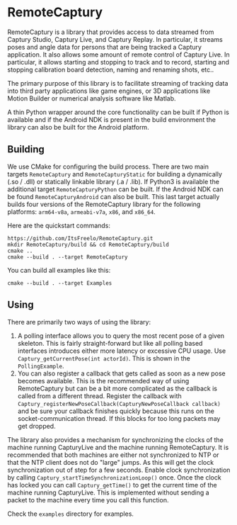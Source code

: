 # RemoteCaptury

RemoteCaptury is a library that provides access to data streamed from Captury Studio, Captury Live, and Captury Replay. In particular, it streams poses and angle data for persons that are being tracked a Captury application. It also allows some amount of remote control of Captury Live. In particular, it allows starting and stopping to track and to record, starting and stopping calibration board detection, naming and renaming shots, etc..

The primary purpose of this library is to facilitate streaming of tracking data into third party applications like game engines, or 3D applications like Motion Builder or numerical analysis software like Matlab.

A thin Python wrapper around the core functionality can be built if Python is available and if the Android NDK is present in the build environment the library can also be built for the Android platform.

## Building

We use CMake for configuring the build process. There are two main targets `RemoteCaptury` and `RemoteCapturyStatic` for building a dynamically (.so / .dll) or statically linkable library (.a / .lib).
If Python3 is available the additional target `RemoteCapturyPython` can be built.
If the Android NDK can be found `RemoteCapturyAndroid` can also be built. This last target actually builds four versions of the RemoteCaptury library for the following platforms: `arm64-v8a`, `armeabi-v7a`, `x86`, and `x86_64`.

Here are the quickstart commands:

```
https://github.com/ItsFreelo/RemoteCaptury.git
mkdir RemoteCaptury/build && cd RemoteCaptury/build
cmake ..
cmake --build . --target RemoteCaptury
```

You can build all examples like this:

```
cmake --build . --target Examples
```

## Using

There are primarily two ways of using the library:
1. A polling interface allows you to query the most recent pose of a given skeleton. This is fairly straight-forward but like all polling based interfaces introduces either more latency or excessive CPU usage. Use `Captury_getCurrentPose(int actorId)`. This is shown in the `PollingExample`.
2. You can also register a callback that gets called as soon as a new pose becomes available. This is the recommended way of using RemoteCaptury but can be a bit more complicated as the callback is called from a different thread. Register the callback with `Captury_registerNewPoseCallback(CapturyNewPoseCallback callback)` and be sure your callback finishes quickly because this runs on the socket-communication thread. If this blocks for too long packets may get dropped.

The library also provides a mechanism for synchronizing the clocks of the machine running CapturyLive and the machine running RemoteCaptury. It is recommended that both machines are either not synchronized to NTP or that the NTP client does not do "large" jumps. As this will get the clock synchronization out of step for a few seconds. Enable clock synchronization by calling `Captury_startTimeSynchronizationLoop()` once. Once the clock has locked you can call `Captury_getTime()` to get the current time of the machine running CapturyLive. This is implemented without sending a packet to the machine every time you call this function.

Check the `examples` directory for examples.
